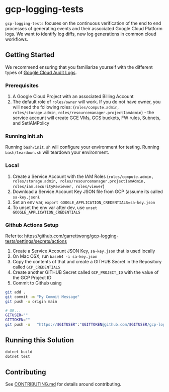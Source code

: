 # gcp-logging-tests

`gcp-logging-tests` focuses on the continuous verification of the end to end processes of generating events and their associated Google Cloud Platform logs.  We want to identify log diffs, new log generations in common cloud workflows.  

## Getting Started

We recommend ensuring that you familiarize yourself with the different types of [Google Cloud Audit Logs](https://cloud.google.com/logging/docs/audit).

### Prerequisites

1. A Google Cloud Project with an associated Billing Account
1. The default role of `roles/owner` will work.  If you do not have owner, you will need the following roles: (`roles/compute.admin`, `roles/storage.admin`, `roles/resourcemanager.projectIamAdmin`) - the service account will create GCE VMs, GCS buckets, FW rules, Subnets, and SetIAMPolicy

### Running init.sh

Running `bash/init.sh` will configure your environment for testing.  Running `bash/teardown.sh` will teardown your environment.

### Local

1. Create a Service Account with the IAM Roles (`roles/compute.admin, roles/storage.admin, roles/resourcemanager.projectIamAdmin, roles/iam.securityReviewer, roles/viewer`)
2. Download a Service Account Key JSON file from GCP (assume its called `sa-key.json`).
3. Set an env var, `export GOOGLE_APPLICATION_CREDENTIALS=sa-key.json`
4. To unset the env var after dev, use `unset GOOGLE_APPLICATION_CREDENTIALS`

### Github Actions Setup

Refer to: https://github.com/garrettwong/gcp-logging-tests/settings/secrets/actions

1. Create a Service Account JSON Key, `sa-key.json` that is used locally
2. On Mac OSX, run `base64 -i sa-key.json`
3. Copy the contents of that and create a GITHUB Secret in the Repository called `GCP_CREDENTIALS`
4. Create another GITHUB Secret called `GCP_PROJECT_ID` with the value of the GCP Project ID
5. Commit to Github using
```bash
git add . 
git commit -m "My Commit Message"
git push -u origin main

# OR...
GITUSER=""
GITTOKEN=""
git push -u   "https://$GITUSER":"$GITTOKEN@github.com/$GITUSER/gcp-logging-tests.git"
```

## Running this Solution

```bash
dotnet build
dotnet test
```

## Contributing

See [CONTRIBUTING.md](./CONTRIBUTING.md) for details around contributing.